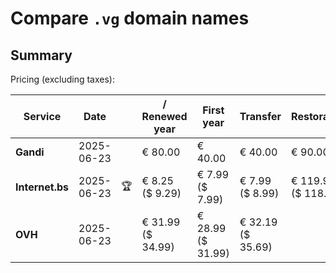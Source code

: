 # Compare `.vg` domain names

## Summary

Pricing (excluding taxes):

| Service | Date |  | / Renewed year | First year | Transfer | Restoration |
|--|--|--|--|--|--|--|
| **Gandi** | 2025-06-23 |  | € 80.00 | € 40.00 | € 40.00 | € 90.00 |
| **Internet.bs** | 2025-06-23 | 🏆 | € 8.25<br>($ 9.29) | € 7.99<br>($ 7.99) | € 7.99<br>($ 8.99) | € 119.95<br>($ 118.29) |
| **OVH** | 2025-06-23 |  | € 31.99<br>($ 34.99) | € 28.99<br>($ 31.99) | € 32.19<br>($ 35.69) |  |

